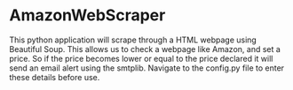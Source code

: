 # AmazonWebScraper
This python application will scrape through a HTML webpage using Beautiful Soup. This allows us to check a webpage like Amazon, and set a price. So if the price becomes lower or equal to the price declared it will send an email alert using the smtplib. Navigate to the config.py file to enter these details before use.

